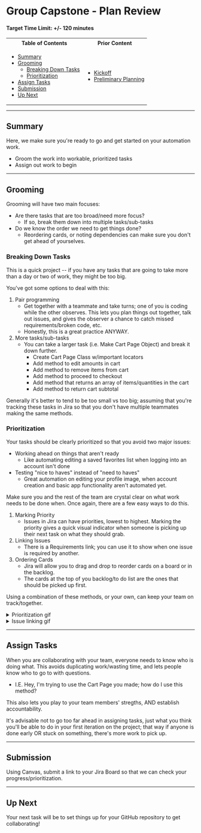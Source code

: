 # Group Capstone - Plan Review

#### Target Time Limit: +/- 120 minutes

<table>
<tr>
<th> Table of Contents </th>
<th> Prior Content </th>
</tr>
<tr>
<td markdown="1">

- [Summary](#summary)
- [Grooming](#grooming)
  - [Breaking Down Tasks](#breaking-down-tasks)
  - [Prioritization](#prioritization)
- [Assign Tasks](#assign-tasks)
- [Submission](#submission)
- [Up Next](#up-next)

</td>
<td markdown="1">

- <a target="\_blank" href="../2.11/project2.01.html">Kickoff</a>
- <a target="\_blank" href="../2.11/project2.02.html">Preliminary Planning</a>

</td>
</tr>
</table>

---

## Summary

Here, we make sure you're ready to go and get started on your automation work.

- Groom the work into workable, prioritized tasks
- Assign out work to begin

---

## Grooming

Grooming will have two main focuses:

- Are there tasks that are too broad/need more focus?
  - If so, break them down into multiple tasks/sub-tasks
- Do we know the order we need to get things done?
  - Reordering cards, or noting dependencies can make sure you don't get ahead
    of yourselves.

### Breaking Down Tasks

This is a quick project -- if you have any tasks that are going to take more
than a day or two of work, they might be too big.

You've got some options to deal with this:

1. Pair programming
   - Get together with a teammate and take turns; one of you is coding while the
     other observes. This lets you plan things out together, talk out issues,
     and gives the observer a chance to catch missed requirements/broken code,
     etc.
   - Honestly, this is a great practice ANYWAY.
1. More tasks/sub-tasks
   - You can take a larger task (i.e. Make Cart Page Object) and break it down
     further.
     - Create Cart Page Class w/important locators
     - Add method to edit amounts in cart
     - Add method to remove items from cart
     - Add method to proceed to checkout
     - Add method that returns an array of items/quantities in the cart
     - Add method to return cart subtotal

Generally it's better to tend to be too small vs too big; assuming that you're
tracking these tasks in Jira so that you don't have multiple teammates making
the same methods.

### Prioritization

Your tasks should be clearly prioritized so that you avoid two major issues:

- Working ahead on things that aren't ready
  - Like automating editing a saved favorites list when logging into an account
    isn't done
- Testing "nice to haves" instead of "need to haves"
  - Great automation on editing your profile image, when account creation and
    basic app functionality aren't automated yet.

Make sure you and the rest of the team are crystal clear on what work needs to
be done when. Once again, there are a few easy ways to do this.

1. Marking Priority
   - Issues in Jira can have priorities, lowest to highest. Marking the priority
     gives a quick visual indicator when someone is picking up their next task
     on what they should grab.
1. Linking Issues
   - There is a Requirements link; you can use it to show when one issue is
     required by another.
1. Ordering Cards
   - Jira will allow you to drag and drop to reorder cards on a board or in the
     backlog.
   - The cards at the top of you backlog/to do list are the ones that should be
     picked up first.

Using a combination of these methods, or your own, can keep your team on
track/together.

<details markdown="1"><summary> Prioritization gif </summary>

![](../../../assets/prioritization.gif)

</details>

<details markdown="1"><summary> Issue linking gif </summary>

![](../../../assets/issueLinking.gif)

</details>

---

## Assign Tasks

When you are collaborating with your team, everyone needs to know who is doing
what. This avoids duplicating work/wasting time, and lets people know who to go
to with questions.

- I.E. Hey, I'm trying to use the Cart Page you made; how do I use this method?

This also lets you play to your team members' stregths, AND establish
accountability.

It's advisable not to go too far ahead in assigning tasks, just what you think
you'll be able to do in your first iteration on the project; that way if anyone
is done early OR stuck on something, there's more work to pick up.

---

## Submission

Using Canvas, submit a link to your Jira Board so that we can check your
progress/prioritization.

---

## Up Next

Your next task will be to set things up for your GitHub repository to get
collaborating!
